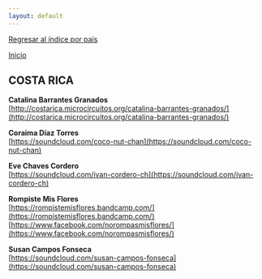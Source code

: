 ```yaml
---
layout: default
---
```


[Regresar al índice por país](./basededatos.html)  

[Inicio](./)  



## COSTA RICA  

__Catalina Barrantes Granados__  
[http://costarica.microcircuitos.org/catalina-barrantes-granados/](http://costarica.microcircuitos.org/catalina-barrantes-granados/)  

__Coraima Díaz Torres__  
[https://soundcloud.com/coco-nut-chan](https://soundcloud.com/coco-nut-chan)  

__Eve Chaves Cordero__  
[https://soundcloud.com/ivan-cordero-ch](https://soundcloud.com/ivan-cordero-ch)  

__Rompiste Mis Flores__  
[https://rompistemisflores.bandcamp.com/](https://rompistemisflores.bandcamp.com/)  
[https://www.facebook.com/norompasmisflores/](https://www.facebook.com/norompasmisflores/)  

__Susan Campos Fonseca__    
[https://soundcloud.com/susan-campos-fonseca](https://soundcloud.com/susan-campos-fonseca) 
